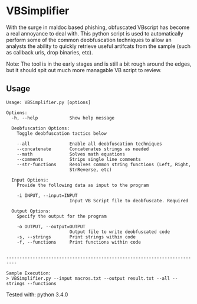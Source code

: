 # VBSimplifier
With the surge in maldoc based phishing, obfuscated VBscript has become a real annoyance to deal with. This python script is used to automatically perform some of the common deobfuscation techniques to allow an analysts the ability to quickly retrieve useful artifcats from the sample (such as callback urls, drop binaries, etc).

Note: The tool is in the early stages and is still a bit rough around the edges, but it should spit out much more managable VB script to review.

## Usage

```
Usage: VBSimplifier.py [options]

Options:
  -h, --help            Show help message

  Deobfuscation Options:
    Toggle deobfuscation tactics below

    --all               Enable all deobfuscation techniques
    --concatenate       Concatenates strings as needed
    --math              Solves math equations
    --comments          Strips single line comments
    --str-functions     Resolves common string functions (Left, Right,
                        StrReverse, etc)

  Input Options:
    Provide the following data as input to the program

    -i INPUT, --input=INPUT
                        Input VB Script file to deobfuscate. Required

  Output Options:
    Specify the output for the program

    -o OUTPUT, --output=OUTPUT
                        Output file to write deobfuscated code
    -s, --strings       Print strings within code
    -f, --functions     Print functions within code


--------------------------------------------------------------------------

Sample Execution:
> VBSimplifier.py --input macros.txt --output result.txt --all --strings --functions
```

Tested with: python 3.4.0
